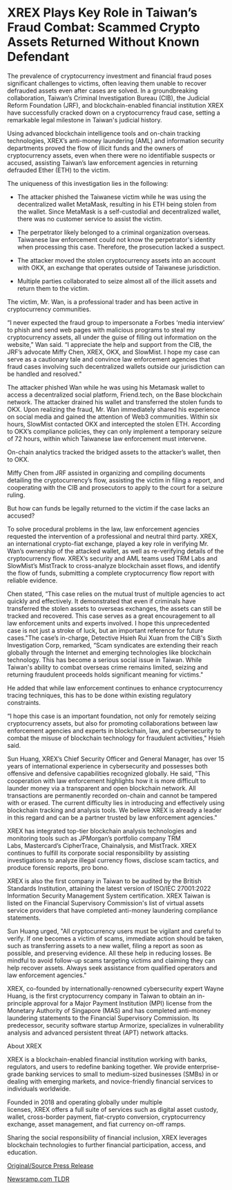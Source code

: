 # XREX Plays Key Role in Taiwan’s Fraud Combat: Scammed Crypto Assets Returned Without Known Defendant

The prevalence of cryptocurrency investment and financial fraud poses significant challenges to victims, often leaving them unable to recover defrauded assets even after cases are solved. In a groundbreaking collaboration, Taiwan’s Criminal Investigation Bureau (CIB), the Judicial Reform Foundation (JRF), and blockchain-enabled financial institution XREX have successfully cracked down on a cryptocurrency fraud case, setting a remarkable legal milestone in Taiwan's judicial history.

Using advanced blockchain intelligence tools and on-chain tracking technologies, XREX’s anti-money laundering (AML) and information security departments proved the flow of illicit funds and the owners of cryptocurrency assets, even when there were no identifiable suspects or accused, assisting Taiwan’s law enforcement agencies in returning defrauded Ether (ETH) to the victim.

The uniqueness of this investigation lies in the following:

* The attacker phished the Taiwanese victim while he was using the decentralized wallet MetaMask, resulting in his ETH being stolen from the wallet. Since MetaMask is a self-custodial and decentralized wallet, there was no customer service to assist the victim.

* The perpetrator likely belonged to a criminal organization overseas. Taiwanese law enforcement could not know the perpetrator's identity when processing this case. Therefore, the prosecution lacked a suspect.
* The attacker moved the stolen cryptocurrency assets into an account with OKX, an exchange that operates outside of Taiwanese jurisdiction.
* Multiple parties collaborated to seize almost all of the illicit assets and return them to the victim.

The victim, Mr. Wan, is a professional trader and has been active in cryptocurrency communities.

“I never expected the fraud group to impersonate a Forbes ‘media interview’ to phish and send web pages with malicious programs to steal my cryptocurrency assets, all under the guise of filling out information on the website,” Wan said. “I appreciate the help and support from the CIB, the JRF’s advocate Miffy Chen, XREX, OKX, and SlowMist. I hope my case can serve as a cautionary tale and convince law enforcement agencies that fraud cases involving such decentralized wallets outside our jurisdiction can be handled and resolved."

The attacker phished Wan while he was using his Metamask wallet to access a decentralized social platform, Friend.tech, on the Base blockchain network. The attacker drained his wallet and transferred the stolen funds to OKX. Upon realizing the fraud, Mr. Wan immediately shared his experience on social media and gained the attention of Web3 communities. Within six hours, SlowMist contacted OKX and intercepted the stolen ETH. According to OKX’s compliance policies, they can only implement a temporary seizure of 72 hours, within which Taiwanese law enforcement must intervene.

On-chain analytics tracked the bridged assets to the attacker’s wallet, then to OKX.

Miffy Chen from JRF assisted in organizing and compiling documents detailing the cryptocurrency’s flow, assisting the victim in filing a report, and cooperating with the CIB and prosecutors to apply to the court for a seizure ruling.

But how can funds be legally returned to the victim if the case lacks an accused?

To solve procedural problems in the law, law enforcement agencies requested the intervention of a professional and neutral third party. XREX, an international crypto-fiat exchange, played a key role in verifying Mr. Wan’s ownership of the attacked wallet, as well as re-verifying details of the cryptocurrency flow. XREX’s security and AML teams used TRM Labs and SlowMist’s MistTrack to cross-analyze blockchain asset flows, and identify the flow of funds, submitting a complete cryptocurrency flow report with reliable evidence.

Chen stated, “This case relies on the mutual trust of multiple agencies to act quickly and effectively. It demonstrated that even if criminals have transferred the stolen assets to overseas exchanges, the assets can still be tracked and recovered. This case serves as a great encouragement to all law enforcement units and experts involved. I hope this unprecedented case is not just a stroke of luck, but an important reference for future cases."The case’s in-charge, Detective Hsieh Rui Xuan from the CIB's Sixth Investigation Corp, remarked, “Scam syndicates are extending their reach globally through the Internet and emerging technologies like blockchain technology. This has become a serious social issue in Taiwan. While Taiwan's ability to combat overseas crime remains limited, seizing and returning fraudulent proceeds holds significant meaning for victims."

He added that while law enforcement continues to enhance cryptocurrency tracing techniques, this has to be done within existing regulatory constraints.

“I hope this case is an important foundation, not only for remotely seizing cryptocurrency assets, but also for promoting collaborations between law enforcement agencies and experts in blockchain, law, and cybersecurity to combat the misuse of blockchain technology for fraudulent activities," Hsieh said.

Sun Huang, XREX’s Chief Security Officer and General Manager, has over 15 years of international experience in cybersecurity and possesses both offensive and defensive capabilities recognized globally. He said, "This cooperation with law enforcement highlights how it is more difficult to launder money via a transparent and open blockchain network. All transactions are permanently recorded on-chain and cannot be tampered with or erased. The current difficulty lies in introducing and effectively using blockchain tracking and analysis tools. We believe XREX is already a leader in this regard and can be a partner trusted by law enforcement agencies."

XREX has integrated top-tier blockchain analysis technologies and monitoring tools such as JPMorgan’s portfolio company TRM Labs, Mastercard’s CipherTrace, Chainalysis, and MistTrack. XREX continues to fulfill its corporate social responsibility by assisting investigations to analyze illegal currency flows, disclose scam tactics, and produce forensic reports, pro bono.

XREX is also the first company in Taiwan to be audited by the British Standards Institution, attaining the latest version of ISO/IEC 27001:2022 Information Security Management System certification. XREX Taiwan is listed on the Financial Supervisory Commission's list of virtual assets service providers that have completed anti-money laundering compliance statements.

Sun Huang urged, "All cryptocurrency users must be vigilant and careful to verify. If one becomes a victim of scams, immediate action should be taken, such as transferring assets to a new wallet, filing a report as soon as possible, and preserving evidence. All these help in reducing losses. Be mindful to avoid follow-up scams targeting victims and claiming they can help recover assets. Always seek assistance from qualified operators and law enforcement agencies."

XREX, co-founded by internationally-renowned cybersecurity expert Wayne Huang, is the first cryptocurrency company in Taiwan to obtain an in-principle approval for a Major Payment Institution (MPI) license from the Monetary Authority of Singapore (MAS) and has completed anti-money laundering statements to the Financial Supervisory Commission. Its predecessor, security software startup Armorize, specializes in vulnerability analysis and advanced persistent threat (APT) network attacks.

About XREX

XREX is a blockchain-enabled financial institution working with banks, regulators, and users to redefine banking together. We provide enterprise-grade banking services to small to medium-sized businesses (SMBs) in or dealing with emerging markets, and novice-friendly financial services to individuals worldwide.

Founded in 2018 and operating globally under multiple licenses, XREX offers a full suite of services such as digital asset custody, wallet, cross-border payment, fiat-crypto conversion, cryptocurrency exchange, asset management, and fiat currency on-off ramps.

Sharing the social responsibility of financial inclusion, XREX leverages blockchain technologies to further financial participation, access, and education. 

[Original/Source Press Release](https://blockchainwire.io/press-release/xrex-plays-key-role-in-taiwans-fraud-combat-scammed-crypto-assets-returned-without-known-defendant-) 

[Newsramp.com TLDR](https://newsramp.com/None) 